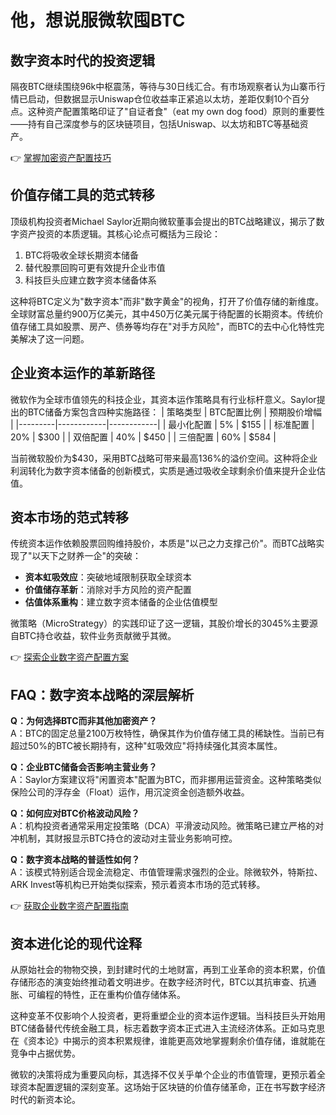 # 他，想说服微软囤BTC

## 数字资本时代的投资逻辑

隔夜BTC继续围绕96k中枢震荡，等待与30日线汇合。有市场观察者认为山寨币行情已启动，但数据显示Uniswap仓位收益率正紧追以太坊，差距仅剩10个百分点。这种资产配置策略印证了"自证者食"（eat my own dog food）原则的重要性——持有自己深度参与的区块链项目，包括Uniswap、以太坊和BTC等基础资产。

👉 [掌握加密资产配置技巧](https://bit.ly/okx_welcome)

## 价值存储工具的范式转移

顶级机构投资者Michael Saylor近期向微软董事会提出的BTC战略建议，揭示了数字资产投资的本质逻辑。其核心论点可概括为三段论：
1. BTC将吸收全球长期资本储备
2. 替代股票回购可更有效提升企业市值
3. 科技巨头应建立数字资本储备体系

这种将BTC定义为"数字资本"而非"数字黄金"的视角，打开了价值存储的新维度。全球财富总量约900万亿美元，其中450万亿美元属于待配置的长期资本。传统价值存储工具如股票、房产、债券等均存在"对手方风险"，而BTC的去中心化特性完美解决了这一问题。

## 企业资本运作的革新路径

微软作为全球市值领先的科技企业，其资本运作策略具有行业标杆意义。Saylor提出的BTC储备方案包含四种实施路径：
| 策略类型 | BTC配置比例 | 预期股价增幅 |
|---------|------------|------------|
| 最小化配置 | 5%         | $155       |
| 标准配置   | 20%        | $300       |
| 双倍配置   | 40%        | $450       |
| 三倍配置   | 60%        | $584       |

当前微软股价为$430，采用BTC战略可带来最高136%的溢价空间。这种将企业利润转化为数字资本储备的创新模式，实质是通过吸收全球剩余价值来提升企业估值。

## 资本市场的范式转移

传统资本运作依赖股票回购维持股价，本质是"以己之力支撑己价"。而BTC战略实现了"以天下之财养一企"的突破：
- **资本虹吸效应**：突破地域限制获取全球资本
- **价值储存革新**：消除对手方风险的资产配置
- **估值体系重构**：建立数字资本储备的企业估值模型

微策略（MicroStrategy）的实践印证了这一逻辑，其股价增长的3045%主要源自BTC持仓收益，软件业务贡献微乎其微。

👉 [探索企业数字资产配置方案](https://bit.ly/okx_welcome)

## FAQ：数字资本战略的深层解析

**Q：为何选择BTC而非其他加密资产？**  
A：BTC的固定总量2100万枚特性，确保其作为价值存储工具的稀缺性。当前已有超过50%的BTC被长期持有，这种"虹吸效应"将持续强化其资本属性。

**Q：企业BTC储备会否影响主营业务？**  
A：Saylor方案建议将"闲置资本"配置为BTC，而非挪用运营资金。这种策略类似保险公司的浮存金（Float）运作，用沉淀资金创造额外收益。

**Q：如何应对BTC价格波动风险？**  
A：机构投资者通常采用定投策略（DCA）平滑波动风险。微策略已建立严格的对冲机制，其财报显示BTC持仓的波动对主营业务影响可控。

**Q：数字资本战略的普适性如何？**  
A：该模式特别适合现金流稳定、市值管理需求强烈的企业。除微软外，特斯拉、ARK Invest等机构已开始类似探索，预示着资本市场的范式转移。

👉 [获取企业数字资产配置指南](https://bit.ly/okx_welcome)

## 资本进化论的现代诠释

从原始社会的物物交换，到封建时代的土地财富，再到工业革命的资本积累，价值存储形态的演变始终推动着文明进步。在数字经济时代，BTC以其抗审查、抗通胀、可编程的特性，正在重构价值存储体系。

这种变革不仅影响个人投资者，更将重塑企业的资本运作逻辑。当科技巨头开始用BTC储备替代传统金融工具，标志着数字资本正式进入主流经济体系。正如马克思在《资本论》中揭示的资本积累规律，谁能更高效地掌握剩余价值存储，谁就能在竞争中占据优势。

微软的决策将成为重要风向标，其选择不仅关乎单个企业的市值管理，更预示着全球资本配置逻辑的深刻变革。这场始于区块链的价值存储革命，正在书写数字经济时代的新资本论。